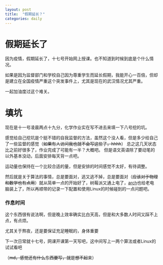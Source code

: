 ```yaml
---
layout: post
title:  "假期延长？"
categories: daily
---
```

# 假期延长了

因为疫情，假期延长了，十七号开始网上授课。也不知道到时候到底是个什么情况。

如果是因为监督部门和学校自己因为尊重学生而延长假期，我能开心一百倍，但却是建立在全国疫情严重这个突发事件上，尤其是现在的武汉情况尤其严重。

一起加油度过这个难关。

# 填坑
现在是十一号凌晨两点十九分，化学作业实在写不进去来填一下八号挖的坑。

感觉给自己挖坑是个挺不错的自我监督的方法，虽然这个没人看，但是多少给自己了一些监督的感觉（~~如果有人访问我也就不会写这些了，hhhh~~）
总之这几天状态比之前好很多了，作业完成了可能有一半？大概吧。
但是语文英语除了要动笔的以外基本没动，后面安排每天背一点吧。

运动量也保持在一个比较合适的量，但是安排的时间感觉不太好，有待调整。

然后就是关于算法的事情，总是要面对，逃又逃不掉，总是要面对（~~应该对于物理和数学也有点用~~）就从简单一点的开始好了，树莓派又通上电了，[arch](https://wiki.archlinux.org/)也给老电脑装上了，所以再顺带的记录一下配置和使用Linux的时候碰到的一点问题吧。

### 作息时间
这个东西很有说法啊，但是晚上效率确实比白天高，但是和大多数人时间又踩不上点，有点烦。

尤其关于熬夜，还是要保证充足睡眠的，身体重要

下一次日常就十七号，网课开课第一天写吧，这中间写上一两个算法或者Linux的试试看吧

（~~md，感觉还有什么东西要写，就是想不起来~~）